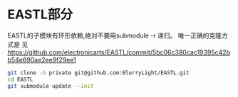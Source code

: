 # EASTL部分

EASTL的子模块有环形依赖,绝对不要用submodule -r 递归。
唯一正确的克隆方式是
见 https://github.com/electronicarts/EASTL/commit/5bc06c380cac19395c42bb54e690ae2ee9f29ee1

```bash
git clone -b private git@github.com:BlurryLight/EASTL.git
cd EASTL
git submodule update --init
```
